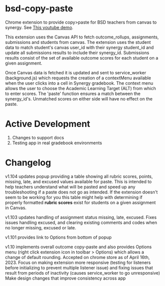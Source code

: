 # bsd-copy-paste
Chrome extension to provide copy>paste for BSD teachers from canvas to synergy. See [This youtube demo](https://youtu.be/ZI-WODo4dOI).

This extension uses the Canvas API to fetch outcome_rollups, assignments, submissions and students from canvas. The extension uses the student data to match student's canvas user_id with their synergy student_id and update all submissions results to include their synergy_id. Submissions results consist of the set of available outcome scores for each student on a given assignment.

Once Canvas data is fetched it is updated and sent to service_worker (background.js) which requests the creation of a contextMenu available when the user clicks into a cell in Synergy gradebook. The context menu allows the user to choose the Academic Learning Target (ALT) from which to enter scores. The 'paste' function ensures a match between the synergy_id's. Unmatched scores on either side will have no effect on the paste.

# Active Development

1. Changes to support docs
2. Testing app in real gradebook environments

# Changelog
v1.104 updates popup providing a table showing all rubric scores, points, missing, late, and excused values available for paste. This is intended to help teachers understand what will be pasted and speed up any troubleshooting if a paste does not go as intended. If the extension doesn't seem to be working for you this table might help with determining if properly formatted **rubric scores** exist for students on a given assignment in Canvas.

v1.103 updates handling of assignment status missing, late, excused. Fixes issues handling excused, and clearing existing comments and codes when no longer missing, excused or late.

v1.101 provides link to Options from bottom of popup

v1.10 implements overall outcome copy-paste and also provides Options menu (right click extension icon in toolbar > Options) which allows a change of default rounding. Accepted on chrome store as of April 16th, 2023. Focus on making extension more responsive (testing for listeners before initializing to prevent multiple listener issue) and fixing issues that result from periods of inactivity (causes service_worker to go unresponsive)
Make design changes that improve consistency across app